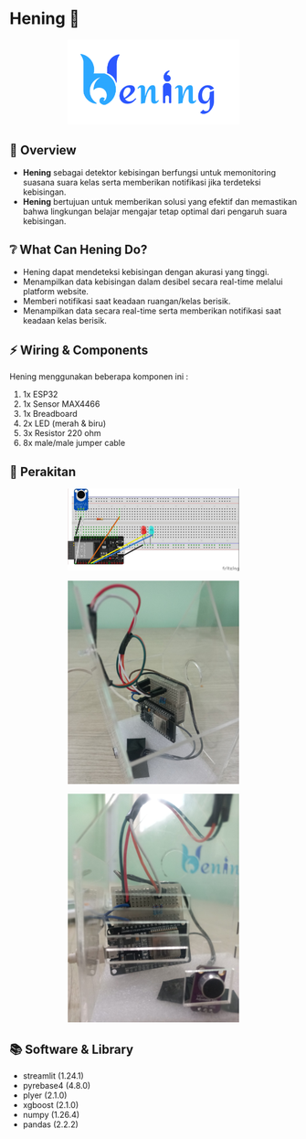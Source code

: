 # Hening 🏫
<p align="center">
  <img src='Logo Hening.png'width=300>
</p>

## 📰 Overview
 - **Hening** sebagai detektor kebisingan berfungsi untuk memonitoring suasana suara kelas serta memberikan notifikasi jika terdeteksi kebisingan.
 - **Hening** bertujuan untuk memberikan solusi yang efektif dan memastikan bahwa lingkungan belajar mengajar tetap optimal dari pengaruh suara kebisingan.

## ❔ What Can Hening Do?
 - Hening dapat mendeteksi kebisingan dengan akurasi yang tinggi.
 - Menampilkan data kebisingan dalam desibel secara real-time melalui platform website.
 - Memberi notifikasi saat keadaan ruangan/kelas berisik.
 - Menampilkan data secara real-time serta memberikan notifikasi saat keadaan kelas berisik.

## ⚡️ Wiring & Components
Hening menggunakan beberapa komponen ini :
1. 1x ESP32 
2. 1x Sensor MAX4466
3. 1x Breadboard
4. 2x LED (merah & biru)
5. 3x Resistor 220 ohm
6. 8x male/male jumper cable

## 🔧 Perakitan
<p align="center">
  <img src='wiring_max4466_bb.jpg'width=300>
</p>
<p align="center">
  <img src='Dlm alat 2.jpeg'width=300>
</p>
<p align="center">
  <img src='Dlm alat 1.jpeg'width=300>
</p>

## 📚 Software & Library
 - streamlit (1.24.1)
 - pyrebase4 (4.8.0)
 - plyer (2.1.0)
 - xgboost (2.1.0)
 - numpy (1.26.4)
 - pandas (2.2.2)


